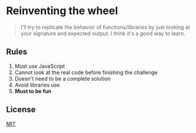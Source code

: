 # Reinventing the wheel

> I'll try to replicate the behavior of functions/libraries by just looking at your signature and expected output. I think it's a good way to learn.

## Rules

1. Must use JavaScript
2. Cannot look at the real code before finishing the challenge
3. Doesn't need to be a complete solution
4. Avoid libraries use
5. **Must to be fun**

## License

[MIT](/LICENSE)